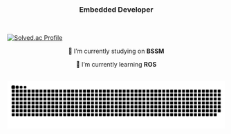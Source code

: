 <h3 align="center">Embedded Developer</h3>

<br/>

[![Solved.ac Profile](http://mazassumnida.wtf/api/v2/generate_badge?boj=dongwook7)](https://solved.ac/wbhaao/)

<div align="center">
 
 🔭 I’m currently studying on **BSSM**
 
 🌱 I’m currently learning **ROS**
 
 </div>

<div align="center">
  <br>
  <img alt="snake eating my contributions" src="https://raw.githubusercontent.com/salesp07/salesp07/output/github-contribution-grid-snake.svg" />
  
  <br/><br/><br/>
</div>
